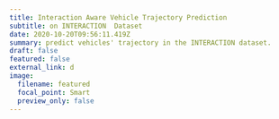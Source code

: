 ```yaml
---
title: Interaction Aware Vehicle Trajectory Prediction
subtitle: on INTERACTION  Dataset
date: 2020-10-20T09:56:11.419Z
summary: predict vehicles' trajectory in the INTERACTION dataset.
draft: false
featured: false
external_link: d
image:
  filename: featured
  focal_point: Smart
  preview_only: false
---
```

